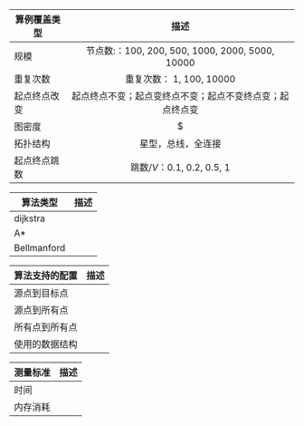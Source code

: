 | 算例覆盖类型 |                    描述                    |
| ------ | :--------------------------------------: |
| 规模     | 节点数:：100, 200, 500, 1000, 2000, 5000, 10000 |
| 重复次数   |           重复次数： 1, 100, 10000            |
| 起点终点改变 |       起点终点不变；起点变终点不变；起点不变终点变；起点终点变       |
| 图密度    |    $|E|/|V|^2$：0.01, 0.1, 0.2, 0.5, 1    |
| 拓扑结构   |                星型，总线，全连接                 |
| 起点终点跳数 |         跳数/$V$：0.1, 0.2, 0.5, 1          |

| 算法类型        |  描述  |
| ----------- | :--: |
| dijkstra    |      |
| A*          |      |
| Bellmanford |      |

| 算法支持的配置 | 描述   |
| ------- | ---- |
| 源点到目标点  |      |
| 源点到所有点  |      |
| 所有点到所有点 |      |
| 使用的数据结构 |      |



| 测量标准 |  描述  |
| ---- | :--: |
| 时间   |      |
| 内存消耗 |      |



